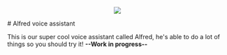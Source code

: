<p align="center">
<img src="https://i.imgur.com/xgFmvgf.png">
</p>
# Alfred voice assistant

This is our super cool voice assistant called Alfred, he's able to do a lot of things so you should try it!
**--Work in progress--**